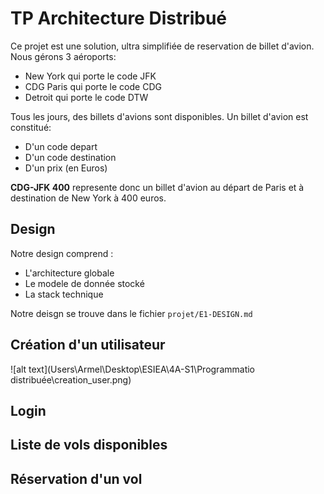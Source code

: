 # TP Architecture Distribué

Ce projet est une solution, ultra simplifiée de reservation de billet d'avion.
Nous gérons 3 aéroports:
- New York qui porte le code JFK
- CDG Paris qui porte le code CDG
- Detroit qui porte le code DTW

Tous les jours, des billets d'avions sont disponibles.
Un billet d'avion est constitué:
- D'un code depart
- D'un code destination
- D'un prix (en Euros)

__CDG-JFK 400__ represente donc un billet d'avion au départ de Paris et à destination de New York à 400 euros.

## Design

Notre design comprend :
- L'architecture globale
- Le modele de donnée stocké
- La stack technique

Notre deisgn se trouve dans le fichier ```projet/E1-DESIGN.md```

## Création d'un utilisateur

![alt text](Users\Armel\Desktop\ESIEA\4A-S1\Programmatio distribuée\creation_user.png) 

## Login

## Liste de vols disponibles

## Réservation d'un vol

